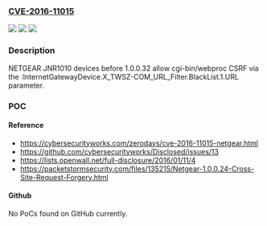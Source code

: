 ### [CVE-2016-11015](https://cve.mitre.org/cgi-bin/cvename.cgi?name=CVE-2016-11015)
![](https://img.shields.io/static/v1?label=Product&message=n%2Fa&color=blue)
![](https://img.shields.io/static/v1?label=Version&message=n%2Fa&color=blue)
![](https://img.shields.io/static/v1?label=Vulnerability&message=n%2Fa&color=brighgreen)

### Description

NETGEAR JNR1010 devices before 1.0.0.32 allow cgi-bin/webproc CSRF via the :InternetGatewayDevice.X_TWSZ-COM_URL_Filter.BlackList.1.URL parameter.

### POC

#### Reference
- https://cybersecurityworks.com/zerodays/cve-2016-11015-netgear.html
- https://github.com/cybersecurityworks/Disclosed/issues/13
- https://lists.openwall.net/full-disclosure/2016/01/11/4
- https://packetstormsecurity.com/files/135215/Netgear-1.0.0.24-Cross-Site-Request-Forgery.html

#### Github
No PoCs found on GitHub currently.

